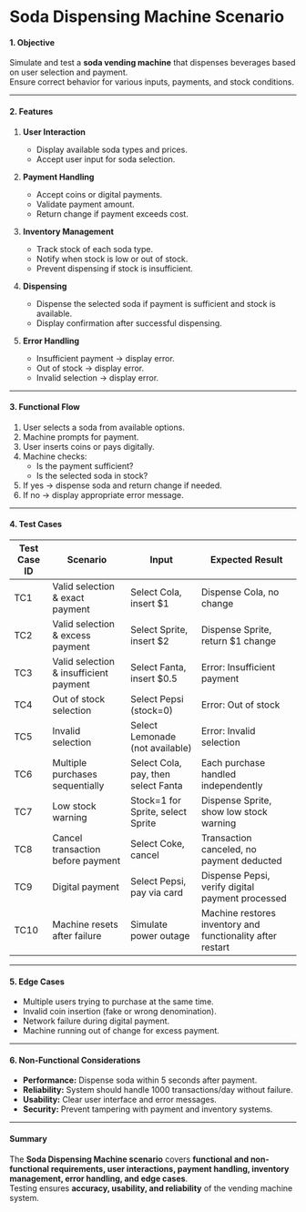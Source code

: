 
# Soda Dispensing Machine Scenario

#### 1. Objective
Simulate and test a **soda vending machine** that dispenses beverages based on user selection and payment.  
Ensure correct behavior for various inputs, payments, and stock conditions.

---

#### 2. Features
1. **User Interaction**
   - Display available soda types and prices.
   - Accept user input for soda selection.

2. **Payment Handling**
   - Accept coins or digital payments.
   - Validate payment amount.
   - Return change if payment exceeds cost.

3. **Inventory Management**
   - Track stock of each soda type.
   - Notify when stock is low or out of stock.
   - Prevent dispensing if stock is insufficient.

4. **Dispensing**
   - Dispense the selected soda if payment is sufficient and stock is available.
   - Display confirmation after successful dispensing.

5. **Error Handling**
   - Insufficient payment → display error.
   - Out of stock → display error.
   - Invalid selection → display error.

---

#### 3. Functional Flow
1. User selects a soda from available options.  
2. Machine prompts for payment.  
3. User inserts coins or pays digitally.  
4. Machine checks:
   - Is the payment sufficient?  
   - Is the selected soda in stock?  
5. If yes → dispense soda and return change if needed.  
6. If no → display appropriate error message.

---

#### 4. Test Cases

| Test Case ID | Scenario | Input | Expected Result |
|--------------|---------|-------|----------------|
| TC1 | Valid selection & exact payment | Select Cola, insert $1 | Dispense Cola, no change |
| TC2 | Valid selection & excess payment | Select Sprite, insert $2 | Dispense Sprite, return $1 change |
| TC3 | Valid selection & insufficient payment | Select Fanta, insert $0.5 | Error: Insufficient payment |
| TC4 | Out of stock selection | Select Pepsi (stock=0) | Error: Out of stock |
| TC5 | Invalid selection | Select Lemonade (not available) | Error: Invalid selection |
| TC6 | Multiple purchases sequentially | Select Cola, pay, then select Fanta | Each purchase handled independently |
| TC7 | Low stock warning | Stock=1 for Sprite, select Sprite | Dispense Sprite, show low stock warning |
| TC8 | Cancel transaction before payment | Select Coke, cancel | Transaction canceled, no payment deducted |
| TC9 | Digital payment | Select Pepsi, pay via card | Dispense Pepsi, verify digital payment processed |
| TC10 | Machine resets after failure | Simulate power outage | Machine restores inventory and functionality after restart |

---

#### 5. Edge Cases
- Multiple users trying to purchase at the same time.  
- Invalid coin insertion (fake or wrong denomination).  
- Network failure during digital payment.  
- Machine running out of change for excess payment.  

---

#### 6. Non-Functional Considerations
- **Performance:** Dispense soda within 5 seconds after payment.  
- **Reliability:** System should handle 1000 transactions/day without failure.  
- **Usability:** Clear user interface and error messages.  
- **Security:** Prevent tampering with payment and inventory systems.  

---

#### Summary
The **Soda Dispensing Machine scenario** covers **functional and non-functional requirements, user interactions, payment handling, inventory management, error handling, and edge cases**.  
Testing ensures **accuracy, usability, and reliability** of the vending machine system.